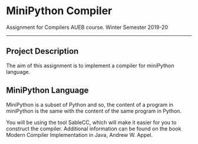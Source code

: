 # MiniPython Compiler
Assignment for Compilers AUEB course. Winter Semester 2019-20

---
## Project Description
The aim of this assignment is to implement a compiler for miniPython language.

## MiniPython Language
MiniPython is a subset of Python and so, the content of a program in miniPython is the same with the content of the same program in Python.

You will be using the tool SableCC, which will make it easier for you to construct the compiler.
Additional information can be found on the book Modern Compiler Implementation in Java, Andrew W. Appel.

<!--### Supported Commands-->
